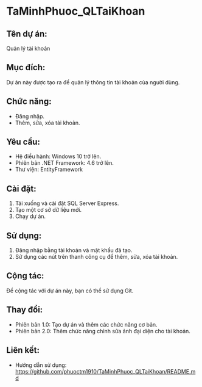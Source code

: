 # TaMinhPhuoc_QLTaiKhoan

## Tên dự án: 
Quản lý tài khoản

## Mục đích: 
Dự án này được tạo ra để quản lý thông tin tài khoản của người dùng.

## Chức năng:

* Đăng nhập.
* Thêm, sửa, xóa tài khoản.

## Yêu cầu:

* Hệ điều hành: Windows 10 trở lên.
* Phiên bản .NET Framework: 4.6 trở lên.
* Thư viện: EntityFramework

## Cài đặt:

1. Tải xuống và cài đặt SQL Server Express.
2. Tạo một cơ sở dữ liệu mới.
3. Chạy dự án.

## Sử dụng:

1. Đăng nhập bằng tài khoản và mật khẩu đã tạo.
2. Sử dụng các nút trên thanh công cụ để thêm, sửa, xóa tài khoản.

## Cộng tác:

Để cộng tác với dự án này, bạn có thể sử dụng Git.

## Thay đổi:

* Phiên bản 1.0: Tạo dự án và thêm các chức năng cơ bản.
* Phiên bản 2.0: Thêm chức năng chỉnh sửa ảnh đại diện cho tài khoản.

## Liên kết:

* Hướng dẫn sử dụng: https://github.com/phuoctm1910/TaMinhPhuoc_QLTaiKhoan/README.md
